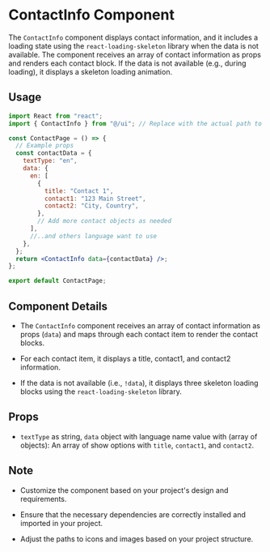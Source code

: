 # ContactInfo Component

The `ContactInfo` component displays contact information, and it includes a loading state using the `react-loading-skeleton` library when the data is not available. The component receives an array of contact information as props and renders each contact block. If the data is not available (e.g., during loading), it displays a skeleton loading animation.

## Usage

```jsx
import React from "react";
import { ContactInfo } from "@/ui"; // Replace with the actual path to the ContactInfo component

const ContactPage = () => {
  // Example props
  const contactData = {
    textType: "en",
    data: {
      en: [
        {
          title: "Contact 1",
          contact1: "123 Main Street",
          contact2: "City, Country",
        },
        // Add more contact objects as needed
      ],
      //..and others language want to use
    },
  };
  return <ContactInfo data={contactData} />;
};

export default ContactPage;
```

## Component Details

- The `ContactInfo` component receives an array of contact information as props (`data`) and maps through each contact item to render the contact blocks.

- For each contact item, it displays a title, contact1, and contact2 information.

- If the data is not available (i.e., `!data`), it displays three skeleton loading blocks using the `react-loading-skeleton` library.

## Props

- `textType` as string, `data` object with language name value with (array of objects): An array of show options with `title`, `contact1`, and `contact2`.

## Note

- Customize the component based on your project's design and requirements.

- Ensure that the necessary dependencies are correctly installed and imported in your project.

- Adjust the paths to icons and images based on your project structure.
